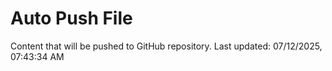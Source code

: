 # Auto Push File

Content that will be pushed to GitHub repository.
Last updated: 07/12/2025, 07:43:34 AM